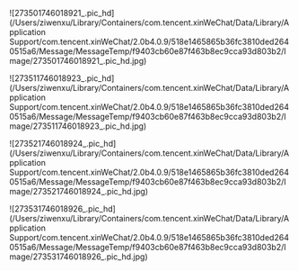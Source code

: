 ![273501746018921_.pic_hd](/Users/ziwenxu/Library/Containers/com.tencent.xinWeChat/Data/Library/Application Support/com.tencent.xinWeChat/2.0b4.0.9/518e1465865b36fc3810ded2640515a6/Message/MessageTemp/f9403cb60e87f463b8ec9cca93d803b2/Image/273501746018921_.pic_hd.jpg)

![273511746018923_.pic_hd](/Users/ziwenxu/Library/Containers/com.tencent.xinWeChat/Data/Library/Application Support/com.tencent.xinWeChat/2.0b4.0.9/518e1465865b36fc3810ded2640515a6/Message/MessageTemp/f9403cb60e87f463b8ec9cca93d803b2/Image/273511746018923_.pic_hd.jpg)

![273521746018924_.pic_hd](/Users/ziwenxu/Library/Containers/com.tencent.xinWeChat/Data/Library/Application Support/com.tencent.xinWeChat/2.0b4.0.9/518e1465865b36fc3810ded2640515a6/Message/MessageTemp/f9403cb60e87f463b8ec9cca93d803b2/Image/273521746018924_.pic_hd.jpg)

![273531746018926_.pic_hd](/Users/ziwenxu/Library/Containers/com.tencent.xinWeChat/Data/Library/Application Support/com.tencent.xinWeChat/2.0b4.0.9/518e1465865b36fc3810ded2640515a6/Message/MessageTemp/f9403cb60e87f463b8ec9cca93d803b2/Image/273531746018926_.pic_hd.jpg)